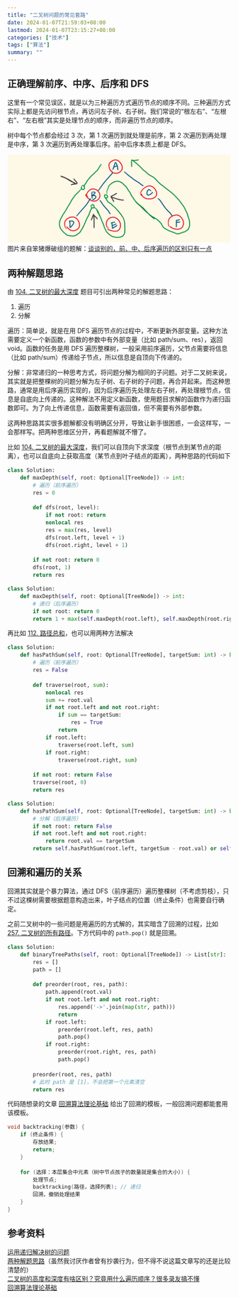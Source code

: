 ```yaml
---
title: "二叉树问题的常见套路"
date: 2024-01-07T21:59:03+08:00
lastmod: 2024-01-07T23:15:27+08:00
categories: ["技术"]
tags: ["算法"]
summary: ""
---
```


## 正确理解前序、中序、后序和 DFS

这里有一个常见误区，就是以为三种遍历方式遍历节点的顺序不同。三种遍历方式实际上都是先访问根节点，再访问左子树、右子树。我们常说的“根左右”、“左根右”、“左右根”其实是处理节点的顺序，而非遍历节点的顺序。

树中每个节点都会经过 3 次，第 1 次遍历到就处理是前序，第 2 次遍历到再处理是中序，第 3 次遍历到再处理事后序。前中后序本质上都是 DFS。

![](../../assets/image-20240107224428.png)  
图片来自笨猪爆破组的题解：[谈谈别的，前、中、后序遍历的区别只有一点](https://leetcode.cn/problems/binary-tree-paths/solutions/400428/tu-jie-er-cha-shu-de-suo-you-lu-jing-by-xiao_ben_z/)

## 两种解题思路

由 [104. 二叉树的最大深度](https://leetcode.cn/problems/maximum-depth-of-binary-tree/description/) 题目可引出两种常见的解题思路：
1. 遍历
2. 分解

遍历：简单说，就是在用 DFS 遍历节点的过程中，不断更新外部变量。这种方法需要定义一个新函数，函数的参数中有外部变量（比如 path/sum、res），返回 void。函数的任务是用 DFS 遍历整棵树，一般采用前序遍历，父节点需要将信息（比如 path/sum）传递给子节点，所以信息是自顶向下传递的。

分解：非常递归的一种思考方式，将问题分解为相同的子问题。对于二叉树来说，其实就是把整棵树的问题分解为左子树、右子树的子问题，再合并起来。而这种思路，通常是用后序遍历实现的，因为后序遍历先处理左右子树，再处理根节点，信息是自底向上传递的。这种解法不用定义新函数，使用题目求解的函数作为递归函数即可。为了向上传递信息，函数需要有返回值，但不需要有外部参数。

这两种思路其实很多题解都没有明确区分开，导致让新手很困惑，一会这样写，一会那样写。把两种思维区分开，再看题解就不懵了。

比如 [104. 二叉树的最大深度](https://leetcode.cn/problems/maximum-depth-of-binary-tree/description/)，我们可以自顶向下求深度（根节点到某节点的距离），也可以自底向上获取高度（某节点到叶子结点的距离），两种思路的代码如下
```python
class Solution:
    def maxDepth(self, root: Optional[TreeNode]) -> int:
        # 遍历（前序遍历）
        res = 0

        def dfs(root, level):
            if not root: return
            nonlocal res
            res = max(res, level)
            dfs(root.left, level + 1)
            dfs(root.right, level + 1)
        
        if not root: return 0
        dfs(root, 1)
        return res
```

```python
class Solution:
    def maxDepth(self, root: Optional[TreeNode]) -> int:
        # 递归（后序遍历）
        if not root: return 0
        return 1 + max(self.maxDepth(root.left), self.maxDepth(root.right))
```

再比如 [112. 路径总和](https://leetcode.cn/problems/path-sum/description/)，也可以用两种方法解决
```python
class Solution:
    def hasPathSum(self, root: Optional[TreeNode], targetSum: int) -> bool:
        # 遍历（前序遍历）
        res = False

        def traverse(root, sum):
            nonlocal res
            sum += root.val
            if not root.left and not root.right:
                if sum == targetSum:
                    res = True
                return
            if root.left:
                traverse(root.left, sum)
            if root.right:
                traverse(root.right, sum)
        
        if not root: return False
        traverse(root, 0)
        return res
```

```python
class Solution:
    def hasPathSum(self, root: Optional[TreeNode], targetSum: int) -> bool:
        # 分解（后序遍历）
        if not root: return False
        if not root.left and not root.right:
            return root.val == targetSum
        return self.hasPathSum(root.left, targetSum - root.val) or self.hasPathSum(root.right, targetSum - root.val)
```

## 回溯和遍历的关系

回溯其实就是个暴力算法，通过 DFS（前序遍历）遍历整棵树（不考虑剪枝），只不过这棵树需要根据题意构造出来，叶子结点的位置（终止条件）也需要自行确定。

之前二叉树中的一些问题是用遍历的方式解的，其实暗含了回溯的过程，比如 [257. 二叉树的所有路径](https://leetcode.cn/problems/binary-tree-paths/description/)。下方代码中的 `path.pop()` 就是回溯。
```python
class Solution:
    def binaryTreePaths(self, root: Optional[TreeNode]) -> List[str]:
        res = []
        path = []

        def preorder(root, res, path):
            path.append(root.val)
            if not root.left and not root.right:
                res.append('->'.join(map(str, path)))
                return
            if root.left:
                preorder(root.left, res, path)
                path.pop()
            if root.right:
                preorder(root.right, res, path)
                path.pop()
            
        preorder(root, res, path)
        # 此时 path 是 [1]，不会把第一个元素清空
        return res
```

代码随想录的文章 [回溯算法理论基础](https://www.programmercarl.com/%E5%9B%9E%E6%BA%AF%E7%AE%97%E6%B3%95%E7%90%86%E8%AE%BA%E5%9F%BA%E7%A1%80.html) 给出了回溯的模板，一般回溯问题都能套用该模板。
```c
void backtracking(参数) {
    if (终止条件) {
        存放结果;
        return;
    }

    for (选择：本层集合中元素（树中节点孩子的数量就是集合的大小）) {
        处理节点;
        backtracking(路径，选择列表); // 递归
        回溯，撤销处理结果
    }
}
```

## 参考资料

[运用递归解决树的问题](https://leetcode.cn/leetbook/read/data-structure-binary-tree/xefb4e/)  
[两种解题思路](https://labuladong.github.io/algo/di-ling-zh-bfe1b/dong-ge-da-334dd/#%E4%B8%A4%E7%A7%8D%E8%A7%A3%E9%A2%98%E6%80%9D%E8%B7%AF)（虽然我讨厌作者曾有抄袭行为，但不得不说这篇文章写的还是比较清楚的）  
[二叉树的高度和深度有啥区别？究竟用什么遍历顺序？很多录友搞不懂](https://www.bilibili.com/video/BV1Gd4y1V75u)  
[回溯算法理论基础](https://www.programmercarl.com/%E5%9B%9E%E6%BA%AF%E7%AE%97%E6%B3%95%E7%90%86%E8%AE%BA%E5%9F%BA%E7%A1%80.html)
